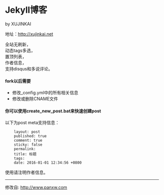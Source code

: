 Jekyll博客
==============================

by XUJINKAI

地址：http://xujinkai.net

全站无刷新，  
动态tags多选，  
置顶列表，  
作者信息，  
支持disqus和多说评论。  

#### fork以后需要
- 修改_config.yml中的所有相关信息  
- 修改或删除CNAME文件  


#### 你可以使用create_new_post.bat来快速创建post


以下为post meta支持信息：  

		layout: post
		published: true
		comment: true
		sticky: false
		permalink: 
		title: 标题
		tags: 
		date: 2016-01-01 12:34:56 +0800


使用请注明作者信息。


-------------------------------

修改自: http://www.panxw.com
